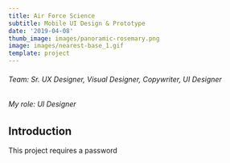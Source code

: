 ```yaml
---
title: Air Force Science
subtitle: Mobile UI Design & Prototype
date: '2019-04-08'
thumb_image: images/panoramic-rosemary.png
image: images/nearest-base_1.gif
template: project
---
```

###### Team: Sr. UX Designer, Visual Designer, Copywriter, UI Designer
###### My role: UI Designer

## Introduction
This project requires a password